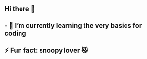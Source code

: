 ## Hi there 👋
## - 🌱 I’m currently learning the very basics for coding
## ⚡ Fun fact: snoopy lover 😼

<!--
**luizaaaa2/luizaaaa2** is a ✨ _special_ ✨ repository because its `README.md` (this file) appears on your GitHub profile.

Here are some ideas to get you started:

- 🔭 I’m currently working on ...
- 🌱 I’m currently learning the very basics for coding
- 👯 I’m looking to collaborate on ...
- 🤔 I’m looking for help with ...
- 💬 Ask me about ...
- 📫 How to reach me: ...
- 😄 Pronouns: ...
- ⚡ Fun fact: snoopy lover 😼
-->
